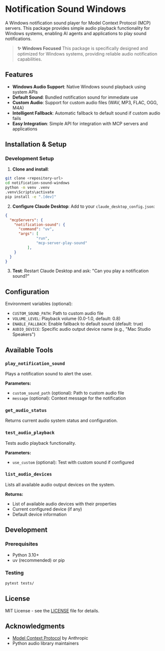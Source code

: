 # Notification Sound Windows

A Windows notification sound player for Model Context Protocol (MCP) servers. This package provides simple audio playback functionality for Windows systems, enabling AI agents and applications to play sound notifications.

> **✨ Windows Focused**
> This package is specifically designed and optimized for Windows systems, providing reliable audio notification capabilities.

## Features

- **Windows Audio Support**: Native Windows sound playback using system APIs
- **Default Sound**: Bundled notification sound for immediate use
- **Custom Audio**: Support for custom audio files (WAV, MP3, FLAC, OGG, M4A)
- **Intelligent Fallback**: Automatic fallback to default sound if custom audio fails
- **Easy Integration**: Simple API for integration with MCP servers and applications

## Installation & Setup

### Development Setup

1. **Clone and install**:
```bash
git clone <repository-url>
cd notification-sound-windows
python -m venv .venv
.venv\Scripts\activate
pip install -e ".[dev]"
```

2. **Configure Claude Desktop**:
Add to your `claude_desktop_config.json`:

```json
{
  "mcpServers": {
    "notification-sound": {
      "command": "uv",
      "args": [
              "run",
              "mcp-server-play-sound"
          ],
    }
  }
}
```

3. **Test**: Restart Claude Desktop and ask: "Can you play a notification sound?"

## Configuration

Environment variables (optional):
- `CUSTOM_SOUND_PATH`: Path to custom audio file
- `VOLUME_LEVEL`: Playback volume (0.0-1.0, default: 0.8)
- `ENABLE_FALLBACK`: Enable fallback to default sound (default: true)
- `AUDIO_DEVICE`: Specific audio output device name (e.g., "Mac Studio Speakers")

## Available Tools

### `play_notification_sound`
Plays a notification sound to alert the user.

**Parameters:**
- `custom_sound_path` (optional): Path to custom audio file
- `message` (optional): Context message for the notification

### `get_audio_status`
Returns current audio system status and configuration.

### `test_audio_playback`
Tests audio playback functionality.

**Parameters:**
- `use_custom` (optional): Test with custom sound if configured

### `list_audio_devices`
Lists all available audio output devices on the system.

**Returns:**
- List of available audio devices with their properties
- Current configured device (if any)
- Default device information

## Development

### Prerequisites
- Python 3.10+
- uv (recommended) or pip

### Testing
```bash
pytest tests/
```

## License

MIT License - see the [LICENSE](LICENSE) file for details.

## Acknowledgments

- [Model Context Protocol](https://modelcontextprotocol.io/) by Anthropic
- Python audio library maintainers
